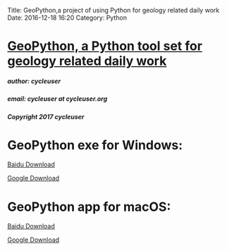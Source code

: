 Title: GeoPython,a project of using Python for geology related daily work
Date: 2016-12-18 16:20
Category: Python


# [GeoPython, a Python tool set for geology related daily work](https://zhuanlan.zhihu.com/p/28908475?refer=python-kivy)



##### author: cycleuser
##### email: cycleuser at cycleuser.org
##### Copyright 2017 cycleuser


# GeoPython exe for Windows:
[Baidu Download](http://pan.baidu.com/s/1hsenKUC)

[Google Download](https://drive.google.com/open?id=0B299gyAIgmpqZXZqRENESUtoRVU)




# GeoPython app for macOS:
[Baidu Download](http://pan.baidu.com/s/1nvKGRQp)

[Google Download](https://drive.google.com/open?id=0B299gyAIgmpqTXZvQWpUWG9XR0U)

